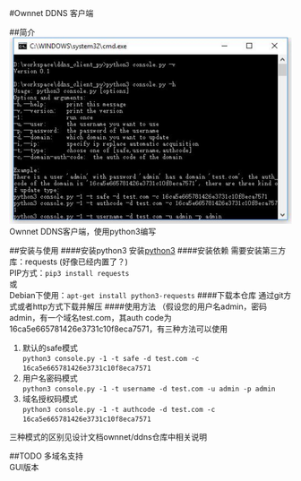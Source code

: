 #Ownnet DDNS 客户端

##简介
![Preview](./preview.jpg "Preview")  
Ownnet DDNS客户端，使用python3编写


##安装与使用
####安装python3
安装[python3](https://www.python.org/downloads/)
####安装依赖
需要安装第三方库：requests  (好像已经内置了？)  
PIP方式：`pip3 install requests`  
或  
Debian下使用：`apt-get install python3-requests`
####下载本仓库
通过git方式或者http方式下载并解压
####使用方法
（假设您的用户名admin，密码admin，有一个域名test.com，其auth code为16ca5e665781426e3731c10f8eca7571，有三种方法可以使用  
1. 默认的safe模式  
`python3 console.py -1 -t safe -d test.com -c 16ca5e665781426e3731c10f8eca7571`  
2. 用户名密码模式  
`python3 console.py -1 -t username -d test.com -u admin -p admin`  
3. 域名授权码模式  
`python3 console.py -1 -t authcode -d test.com -c 16ca5e665781426e3731c10f8eca7571`

三种模式的区别见设计文档ownnet/ddns仓库中相关说明

##TODO
多域名支持  
GUI版本